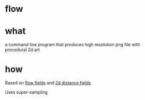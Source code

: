 # flow

# what

a command line program that produces high resolution png file with procedural 2d art

# how

Based on [flow fields](https://tylerxhobbs.com/essays/2020/flow-fields) and [2d distance fields](https://iquilezles.org/www/articles/distfunctions2d/distfunctions2d.htm)

Uses super-sampling
